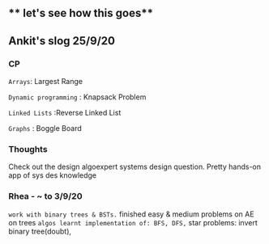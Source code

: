 ## ** let's see how this goes**

## Ankit's slog 25/9/20

### CP

<!-- `Heaps`: Min Heap Construction
<br/> -->

<!-- `Sort`: Heap Sort
<br/> -->
<!-- `Search`: Search in sorted Matrix
<br/> -->
<!-- `Tries` : Suffix Trie Construction
<br/> -->
<!-- `Hash Tables`: Suffix Trie Construction
<br/> -->
<!-- `YouTube`: started watching HackerRank's DS playlist. Looks pretty neat
<br/> -->

<!-- `Trees` : Same BST, Max Path Sum in BT
<br/> -->
<!-- `Stacks` : Shorten Path
<br/> -->

`Arrays`: Largest Range
<br/>

`Dynamic programming` : Knapsack Problem
<br/>

`Linked Lists` :Reverse Linked List
<br/>

<!-- `Famous Algorithms` : Topological sort
<br/> -->

<!-- `Recursion`: Lowest common manager`
<br/> -->

`Graphs` : Boggle Board
<br/>

<!-- `Strings` : Balanced Brackets -->

<!--### Entire week's problems revised, github repo updated-->

### Thoughts

Check out the design algoexpert systems design question. Pretty hands-on app of sys des knowledge

### Rhea - ~ to 3/9/20

`work with binary trees & BSTs.` finished easy & medium problems on AE on trees
`algos learnt implementation of: BFS, DFS,` star problems: invert binary tree(doubt),
